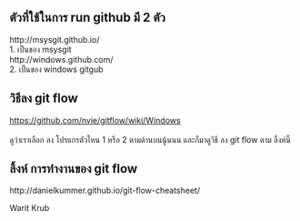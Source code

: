 ﻿<h2>ตัวที่ใช้ในการ run github มี  2 ตัว</h2>
http://msysgit.github.io/ <br>
1. เป็นของ msysgit <br>
http://windows.github.com/ <br>
2. เป็นของ windows gitgub <br>

<h2>วิธีลง git flow</h2>

https://github.com/nvie/gitflow/wiki/Windows <br>  
ดูว่าเราเลือก ลง โปรแกรตัวใหน 1 หรือ 2 ตามด้านบนนู้นนน และก็มาดูวิธี ลง git flow ตาม ลิ้งห์นี้ <br>


<h2>ลิ้งห์ การทำงานของ git flow</h2>
http://danielkummer.github.io/git-flow-cheatsheet/ 

Warit Krub